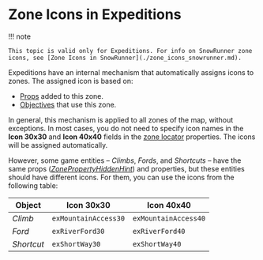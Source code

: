 # Zone Icons in Expeditions

!!! note

    This topic is valid only for Expeditions. For info on SnowRunner zone icons, see [Zone Icons in SnowRunner](./zone_icons_snowrunner.md).

Expeditions have an internal mechanism that automatically assigns icons to zones. The assigned icon is based on:

-   [Props][props_section] added to this zone.
-   [Objectives][objectives] that use this zone.

In general, this mechanism is applied to all zones of the map, without exceptions. In most cases, you do not need to specify icon names in the **Icon 30x30** and **Icon 40x40** fields in the [zone locator][zone_locator] properties. The icons will be assigned automatically.

However, some game entities – *Climbs*, *Fords*, and *Shortcuts* – have the same props ([*ZonePropertyHiddenHint*][zonepropertyhiddenhint]) and properties, but these entities should have different icons. For them, you can use the icons from the following table:

| **Object** | **Icon 30x30**       | **Icon 40x40**       |
|-------------------|----------------------|----------------------|
| *Climb*           | `exMountainAccess30` | `exMountainAccess40` |
| *Ford*            | `exRiverFord30`      | `exRiverFord40`      |
| *Shortcut*        | `exShortWay30`       | `exShortWay40`       |


[props_section]: ./../zones_overview.md#props
[objectives]: ./../../objectives/objectives_overview.md
[zone_locator]: ./../zones_overview.md#zone-locator
[zonepropertyhiddenhint]: ./../expeditions_zones/hidden_hint_zones.md
